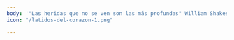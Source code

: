 ```yaml
---
body: '"Las heridas que no se ven son las más profundas" William Shakespeare.'
icon: "/latidos-del-corazon-1.png"

---
```

